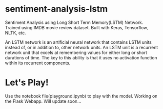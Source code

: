 # sentiment-analysis-lstm
Sentiment Analysis using Long Short Term Memory(LSTM) Network. Trained using IMDB movie review dataset. Built with Keras, Tensorflow, NLTK, etc.

An LSTM network is an artificial neural network that contains LSTM units instead of, or in addition to, other network units. An LSTM unit is a recurrent network unit that excels at remembering values for either long or short durations of time. The key to this ability is that it uses no activation function within its recurrent components.

# Let's Play!


Use the notebook file(playground.ipynb) to play with the model. Working on the Flask Webapp. Will update soon...
